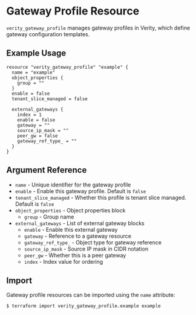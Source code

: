 # Gateway Profile Resource

`verity_gateway_profile` manages gateway profiles in Verity, which define gateway configuration templates.

## Example Usage

```hcl
resource "verity_gateway_profile" "example" {
  name = "example"
  object_properties {
    group = ""
  }
  enable = false
  tenant_slice_managed = false
  
  external_gateways {
    index = 1
    enable = false
    gateway = ""
    source_ip_mask = ""
    peer_gw = false
    gateway_ref_type_ = ""
  }
}
```

## Argument Reference

* `name` - Unique identifier for the gateway profile
* `enable` - Enable this gateway profile. Default is `false`
* `tenant_slice_managed` - Whether this profile is tenant slice managed. Default is `false`
* `object_properties` - Object properties block
  * `group` - Group name
* `external_gateways` - List of external gateway blocks
  * `enable` - Enable this external gateway
  * `gateway` - Reference to a gateway resource
  * `gateway_ref_type_` - Object type for gateway reference
  * `source_ip_mask` - Source IP mask in CIDR notation
  * `peer_gw` - Whether this is a peer gateway
  * `index` - Index value for ordering

## Import

Gateway profile resources can be imported using the `name` attribute:

```
$ terraform import verity_gateway_profile.example example
```